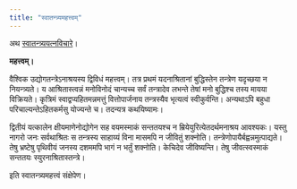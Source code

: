 ```yaml
---
title: "स्वातन्त्र्यमहत्त्वम्"
---
```

अथ [स्वातन्त्र्ययत्नविचारे](/)।

**महत्त्वम्।**

वैश्विक उद्योगतन्त्रेऽनाश्रयस्य द्विविधं महत्त्वम्। तत्र प्रथमं यदनाश्रितानां बुद्धिस्तेन तन्त्रेण यदृच्छया न नियन्त्र्यते। य आश्रितास्त्वन्नं मनोविनोदं चान्यच्च सर्वं तन्त्रादेव लभन्ते तेषां मनो बुद्धिश्च तस्य मायया विक्रियते। कृत्रिमं स्वाद्वप्यहितमन्नमत्तुं वित्तोपार्जनाय तन्त्रस्यैव भृत्यत्वं स्वीकुर्वन्ति। अन्यथाऽपि बहुधा परिचाल्यन्तेऽहितकर्मसु योज्यन्ते च। तदन्यत्र कथयिष्यामः।

द्वितीयं यत्कालेन क्षीयमाणेनोद्योगेन सह वयमस्माकं सन्ततयश्च न म्रियेयुरित्येतदर्थमनाश्रय आवश्यकः। यस्तु नागरो जनः सर्वथाश्रितः स तन्त्रस्य साहाय्यं विना मासमपि न जीवितुं शक्नोति। तन्त्रेणोपायैर्बह्वन्नमुत्पाद्यते। तेषु भ्रष्टेषु पृथिवीयं जनस्य दशममपि भागं न भर्तुं शक्नोति। केचिदेव जीविष्यन्ति। तेषु जीवत्स्वस्माकं सन्ततयः स्युरनाश्रितास्तन्त्रे।

इति स्वातन्त्र्यमहत्त्वं संक्षेपेण।